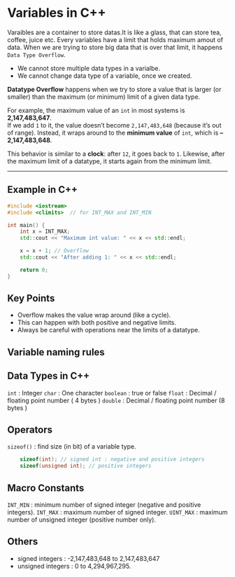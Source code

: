# Variables in C++

Varaibles are a container to store datas.It is like a glass, that can store tea, coffee, juice etc. Every variables have a limit that holds maximum amout of data. When we are trying to store big data that is over that limit, it happens `Data Type Overflow`.

- We cannot store multiple data types in a varialbe.
- We cannot change data type of a variable, once we created.

**Datatype Overflow** happens when we try to store a value that is larger (or smaller) than the maximum (or minimum) limit of a given data type.  

For example, the maximum value of an `int` in most systems is **2,147,483,647**.  
If we add `1` to it, the value doesn’t become `2,147,483,648` (because it’s out of range). Instead, it wraps around to the **minimum value** of `int`, which is **–2,147,483,648**.  

This behavior is similar to a **clock**: after `12`, it goes back to `1`. Likewise, after the maximum limit of a datatype, it starts again from the minimum limit.  

---

## Example in C++

```cpp
#include <iostream>
#include <climits>  // for INT_MAX and INT_MIN

int main() {
    int x = INT_MAX;
    std::cout << "Maximum int value: " << x << std::endl;

    x = x + 1; // Overflow
    std::cout << "After adding 1: " << x << std::endl;

    return 0;
}
```

## Key Points

- Overflow makes the value wrap around (like a cycle).
- This can happen with both positive and negative limits.
- Always be careful with operations near the limits of a datatype.

## Variable naming rules

## Data Types in C++

`int` : Integer
`char` : One character
`boolean` : true or false
`float` : Decimal / floating point number ( 4 bytes )
`double` : Decimal / floating point number (8 bytes )

## Operators

`sizeof()` : find size (in bit) of a variable type.

```cpp
    sizeof(int); // signed int : negative and positive integers
    sizeof(unsigned int); // positive integers
```

## Macro Constants

`INT_MIN` : minimum number of signed integer (negative and positive integers).
`INT_MAX` : maximum number of signed integer.
`UINT_MAX` : maximum number of unsigned integer (positive number only).

## Others

- signed integers : -2,147,483,648 to 2,147,483,647
- unsigned integers : 0 to 4,294,967,295.
